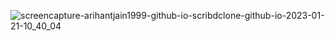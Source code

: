 ![screencapture-arihantjain1999-github-io-scribdclone-github-io-2023-01-21-10_40_04](https://user-images.githubusercontent.com/70593288/213844625-512bc308-7725-4e2d-abc0-4d39b497d7a3.png)
